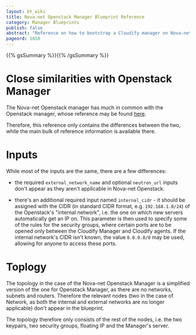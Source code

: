 ```yaml
---
layout: bt_wiki
title: Nova-net Openstack Manager Blueprint Reference
category: Manager Blueprints
publish: false
abstract: "Reference on how to bootstrap a Cloudify manager on Nova-net Openstack"
pageord: 1010
---
```


{{% gsSummary %}}{{% /gsSummary %}}

# Close similarities with Openstack Manager

The Nova-net Openstack manager has much in common with the Openstack manager, whose reference may be found [here](reference-openstack-manager.html).

Therefore, this reference only contains the differences between the two, while the main bulk of reference information is available there.


# Inputs

While most of the inputs are the same, there are a few differences:

* the required `external_network_name` and optional `neutron_url` inputs don't appear as they aren't applicable in Nova-net Openstack.

* there's an additional required input named `internal_cidr` - it should be assigned with the CIDR (in standard CIDR format, e.g. `192.168.1.0/24`) of the Openstack's "internal network", i.e. the one on which new servers automatically get an IP on. This parameter is then used to specify some of the rules for the security groups, where certain ports are to be opened only between the Cloudify Manager and Cloudify agents. If the internal network's CIDR isn't known, the value `0.0.0.0/0` may be used, allowing for anyone to access these ports.


# Toplogy

The topology in the case of the Nova-net Openstack Manager is a simplified version of the one for Openstack Manager, as there are no networks, subnets and routers. Therefore the relevant nodes (two in the case of Network, as both the internal and external networks are no longer applicable) don't appear in the blueprint.

The topology therefore only consists of the rest of the nodes, i.e. the two keypairs, two security groups, floating IP and the Manager's server.
